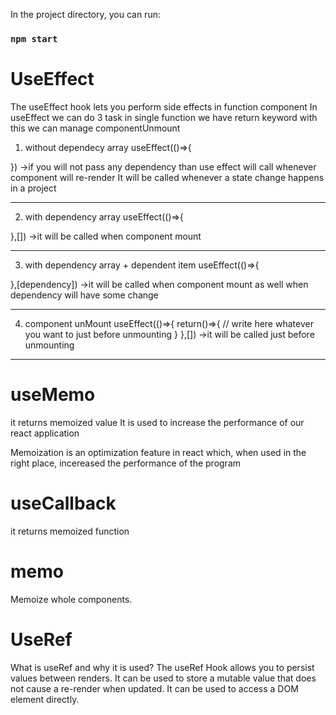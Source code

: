 In the project directory, you can run:

### `npm start`

# UseEffect
The useEffect hook lets you perform side effects in function component
In useEffect we can do 3 task in single function we have return keyword with this we can manage componentUnmount
1. without dependecy array
   useEffect(()=>{

}) 
->if you will not pass any dependency than use effect will call whenever component will re-render It will be called whenever a state change happens in a project
**********
2. with dependency array 
useEffect(()=>{

},[])
->it will be called when component mount 
**********
3. with dependency array + dependent item
useEffect(()=>{

},[dependency])
->it will be called when component mount as well when dependency will have some change
**********
4. component unMount
useEffect(()=>{
return()=>{
    // write here whatever you want to just before unmounting
}
},[])
->it will be called just before unmounting
**********

# useMemo
it returns memoized value
It is used to increase the performance of our react application

Memoization is an optimization feature in react  which, when used in the right place, incereased the performance of the program

# useCallback
it returns memoized function

# memo
Memoize whole components.

# UseRef

What is useRef and why it is used?
The useRef Hook allows you to persist values between renders. It can be used to store a mutable value that does not cause a re-render when updated. It can be used to access a DOM element directly.

